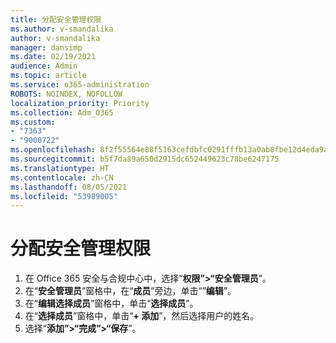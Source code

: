 ```yaml
---
title: 分配安全管理权限
ms.author: v-smandalika
author: v-smandalika
manager: dansimp
ms.date: 02/19/2021
audience: Admin
ms.topic: article
ms.service: o365-administration
ROBOTS: NOINDEX, NOFOLLOW
localization_priority: Priority
ms.collection: Adm_O365
ms.custom:
- "7363"
- "9000722"
ms.openlocfilehash: 8f2f55564e88f5163cefdbfc0291fffb13a0ab8fbe12d4eda9a885158445d44c
ms.sourcegitcommit: b5f7da89a650d2915dc652449623c78be6247175
ms.translationtype: HT
ms.contentlocale: zh-CN
ms.lasthandoff: 08/05/2021
ms.locfileid: "53989005"
---
```

# <a name="assign-the-security-administration-permissions"></a>分配安全管理权限

1. 在 Office 365 安全与合规中心中，选择“**权限”>“安全管理员**”。
2. 在“**安全管理员**”窗格中，在“**成员**”旁边，单击“”**编辑**”。
3. 在“**编辑选择成员**”窗格中，单击“**选择成员**”。
4. 在“**选择成员**”窗格中，单击“**+ 添加**”，然后选择用户的姓名。
5. 选择“**添加”>“完成”>“保存**”。

